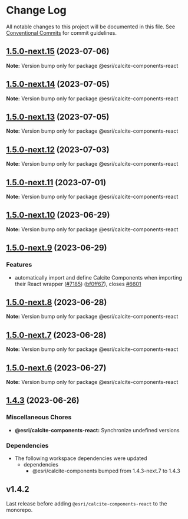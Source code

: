 # Change Log

All notable changes to this project will be documented in this file.
See [Conventional Commits](https://conventionalcommits.org) for commit guidelines.

## [1.5.0-next.15](https://github.com/Esri/calcite-design-system/compare/@esri/calcite-components-react@1.5.0-next.14...@esri/calcite-components-react@1.5.0-next.15) (2023-07-06)

**Note:** Version bump only for package @esri/calcite-components-react

## [1.5.0-next.14](https://github.com/Esri/calcite-design-system/compare/@esri/calcite-components-react@1.5.0-next.13...@esri/calcite-components-react@1.5.0-next.14) (2023-07-05)

**Note:** Version bump only for package @esri/calcite-components-react

## [1.5.0-next.13](https://github.com/Esri/calcite-design-system/compare/@esri/calcite-components-react@1.5.0-next.12...@esri/calcite-components-react@1.5.0-next.13) (2023-07-05)

**Note:** Version bump only for package @esri/calcite-components-react

## [1.5.0-next.12](https://github.com/Esri/calcite-design-system/compare/@esri/calcite-components-react@1.5.0-next.11...@esri/calcite-components-react@1.5.0-next.12) (2023-07-03)

**Note:** Version bump only for package @esri/calcite-components-react

## [1.5.0-next.11](https://github.com/Esri/calcite-design-system/compare/@esri/calcite-components-react@1.5.0-next.10...@esri/calcite-components-react@1.5.0-next.11) (2023-07-01)

**Note:** Version bump only for package @esri/calcite-components-react

## [1.5.0-next.10](https://github.com/Esri/calcite-design-system/compare/@esri/calcite-components-react@1.5.0-next.9...@esri/calcite-components-react@1.5.0-next.10) (2023-06-29)

**Note:** Version bump only for package @esri/calcite-components-react

## [1.5.0-next.9](https://github.com/Esri/calcite-design-system/compare/@esri/calcite-components-react@1.5.0-next.8...@esri/calcite-components-react@1.5.0-next.9) (2023-06-29)

### Features

- automatically import and define Calcite Components when importing their React wrapper ([#7185](https://github.com/Esri/calcite-design-system/issues/7185)) ([bf0ff67](https://github.com/Esri/calcite-design-system/commit/bf0ff6737f882005f925031171ae9c9d57b41579)), closes [#6601](https://github.com/Esri/calcite-design-system/issues/6601)

## [1.5.0-next.8](https://github.com/Esri/calcite-design-system/compare/@esri/calcite-components-react@1.5.0-next.7...@esri/calcite-components-react@1.5.0-next.8) (2023-06-28)

**Note:** Version bump only for package @esri/calcite-components-react

## [1.5.0-next.7](https://github.com/Esri/calcite-design-system/compare/@esri/calcite-components-react@1.5.0-next.6...@esri/calcite-components-react@1.5.0-next.7) (2023-06-28)

**Note:** Version bump only for package @esri/calcite-components-react

## [1.5.0-next.6](https://github.com/Esri/calcite-design-system/compare/@esri/calcite-components-react@1.4.3...@esri/calcite-components-react@1.5.0-next.6) (2023-06-27)

**Note:** Version bump only for package @esri/calcite-components-react

## [1.4.3](https://github.com/Esri/calcite-design-system/compare/@esri/calcite-components-react@1.4.2...@esri/calcite-components-react@1.4.3) (2023-06-26)

### Miscellaneous Chores

- **@esri/calcite-components-react:** Synchronize undefined versions

### Dependencies

- The following workspace dependencies were updated
  - dependencies
    - @esri/calcite-components bumped from 1.4.3-next.7 to 1.4.3

## v1.4.2

Last release before adding `@esri/calcite-components-react` to the monorepo.
